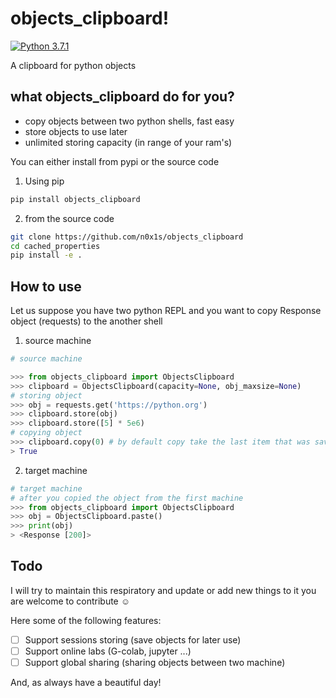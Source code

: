 # objects_clipboard!
[![Python 3.7.1](https://img.shields.io/badge/Python-3.7.1-green.svg)](http://www.python.org/download/)

A  clipboard for python objects

what objects_clipboard do for you?
----
* copy objects between two python shells, fast easy
* store objects to use later
* unlimited storing capacity (in range of your ram's)

You can either install from pypi or  the source code
1) Using pip
```bash
pip install objects_clipboard
```
2) from the source code
```bash
git clone https://github.com/n0x1s/objects_clipboard
cd cached_properties
pip install -e .
```
## How to use

Let us suppose you have two python REPL and you want to copy Response object (requests) to the another shell
1) source machine
```python
# source machine

>>> from objects_clipboard import ObjectsClipboard
>>> clipboard = ObjectsClipboard(capacity=None, obj_maxsize=None)
# storing object
>>> obj = requests.get('https://python.org')
>>> clipboard.store(obj)
>>> clipboard.store([5] * 5e6)
# copying object
>>> clipboard.copy(0) # by default copy take the last item that was saved > -1
> True
```
2) target machine
```python
# target machine
# after you copied the object from the first machine
>>> from objects_clipboard import ObjectsClipboard
>>> obj = ObjectsClipboard.paste()
>>> print(obj)
> <Response [200]>
```
## Todo
I will try to maintain this respiratory and update or add new things to it you are welcome to contribute :relaxed:

Here some of the following features:

- [ ] Support sessions storing (save objects for later use)
- [ ] Support online labs (G-colab, jupyter ...)
- [ ] Support global sharing (sharing objects between two machine)

And, as always have a beautiful day!
